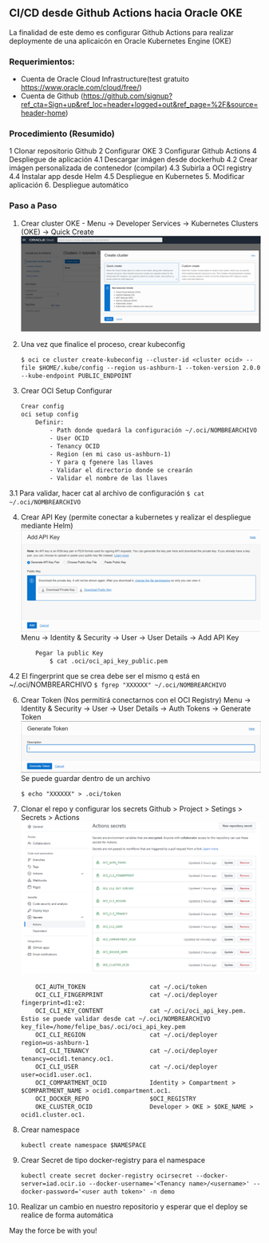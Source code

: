 ## CI/CD desde Github Actions hacia Oracle OKE

La finalidad de este demo es configurar Github Actions para realizar deploymente de una aplicaicón en Oracle Kubernetes Engine (OKE)


### Requerimientos:

- Cuenta de Oracle Cloud Infrastructure(test gratuito https://www.oracle.com/cloud/free/)
- Cuenta de Github (https://github.com/signup?ref_cta=Sign+up&ref_loc=header+logged+out&ref_page=%2F&source=header-home)

### Procedimiento (Resumido)

1 Clonar repositorio Github
2 Configurar OKE
3 Configurar Github Actions
4 Despliegue de aplicación
	4.1 Descargar imágen desde dockerhub
	4.2 Crear imágen personalizada de contenedor (compilar)
	4.3 Subirla a OCI registry
	4.4 Instalar app desde Helm
	4.5 Despliegue en Kubernetes
5. Modificar aplicación
6. Despliegue automático 

### Paso a Paso

1. Crear cluster OKE - 
	Menu -> Developer Services -> Kubernetes Clusters (OKE) -> Quick Create
	![quickCrate](img/createOKE.PNG)

2. Una vez que finalice el proceso, crear kubeconfig
    ```
    $ oci ce cluster create-kubeconfig --cluster-id <cluster ocid> --file $HOME/.kube/config --region us-ashburn-1 --token-version 2.0.0  --kube-endpoint PUBLIC_ENDPOINT
    ```
3. Crear OCI Setup Configurar
	```
	Crear config 
	oci setup config
		Definir:
			- Path donde quedará la configuración ~/.oci/NOMBREARCHIVO
			- User OCID
			- Tenancy OCID
			- Region (en mi caso us-ashburn-1)
			- Y para q fgenere las llaves
			- Validar el directorio donde se crearán
			- Validar el nombre de las llaves
	```
3.1 Para validar, hacer cat al archivo de configuración 
	```
	$ cat ~/.oci/NOMBREARCHIVO
	```
	
4. Crear API Key (permite conectar a kubernetes y realizar el despliegue mediante Helm)
	![apikey](img/userAPIKeys.PNG)
	Menu -> Identity & Security -> User -> User Details -> Add API Key
	```
		Pegar la public Key
			$ cat .oci/oci_api_key_public.pem
	```

4.2 El fingerprint que se crea debe ser el mismo q está en ~/.oci/NOMBREARCHIVO
	```
	$ fgrep "XXXXXX" ~/.oci/NOMBREARCHIVO
	```
	
6. Crear Token (Nos permitirá conectarnos con el OCI Registry)
	Menu -> Identity & Security -> User -> User Details -> Auth Tokens -> Generate Token
	![token](img/auth.PNG)
	Se puede guardar dentro de un archivo 
	```
	$ echo "XXXXXX" > .oci/token
	```

7. Clonar el repo y configurar los secrets
	Github > Project > Setings > Secrets > Actions
	![secret](img/secrets.PNG)
	```
		OCI_AUTH_TOKEN					cat ~/.oci/token
		OCI_CLI_FINGERPRINT				cat ~/.oci/deployer		fingerprint=d1:e2:  			
		OCI_CLI_KEY_CONTENT				cat ~/.oci/oci_api_key.pem. Estio se puede validar desde cat ~/.oci/NOMBREARCHIVO   key_file=/home/felipe_bas/.oci/oci_api_key.pem
		OCI_CLI_REGION					cat ~/.oci/deployer		region=us-ashburn-1
		OCI_CLI_TENANCY					cat ~/.oci/deployer		tenancy=ocid1.tenancy.oc1.
		OCI_CLI_USER					cat ~/.oci/deployer		user=ocid1.user.oc1.
		OCI_COMPARTMENT_OCID			Identity > Compartment > $COMPARTMENT_NAME > ocid1.compartment.oc1.
		OCI_DOCKER_REPO					$OCI_REGISTRY
		OKE_CLUSTER_OCID				Developer > OKE > $OKE_NAME > ocid1.cluster.oc1.
	```

8. Crear namespace
	```
	kubectl create namespace $NAMESPACE
	```
	
9. Crear Secret de tipo docker-registry para el namespace
	```
	kubectl create secret docker-registry ocirsecret --docker-server=iad.ocir.io --docker-username='<Tenancy name>/<username>' --docker-password='<user auth token>' -n demo
	```

10. Realizar un cambio en nuestro repositorio y esperar que el deploy se realice de forma automática 

May the force be with you!
